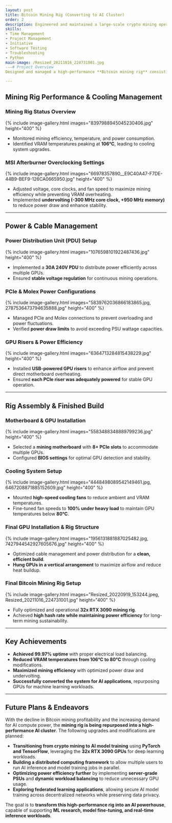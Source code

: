 ```yaml
---
layout: post
title: Bitcoin Mining Rig (Converting to AI Cluster)
order: 2
description: Engineered and maintained a large-scale crypto mining operation utilizing 32 NVIDIA RTX 3090 GPUs, gaining expertise in troubleshooting hardware issues, optimizing mining efficiency, and managing electrical load balancing for high-performance systems.
skills: 
- Time Management
- Project Management
- Initiative
- Software Testing
- Troubleshooting
- Python
main-image: /Resized_20211016_224731001.jpg
---# Project Overview  
Designed and managed a high-performance **Bitcoin mining rig** consisting of **32 NVIDIA RTX 3090 GPUs**, optimizing for **maximum efficiency and profitability**. Developed expertise in **troubleshooting hardware failures, optimizing power consumption, and managing large-scale computational loads**.  

---
```


## Mining Rig Performance & Cooling Management  

### Mining Rig Status Overview  
{% include image-gallery.html images="8397988945045230406.jpg" height="400" %}  
- Monitored mining efficiency, temperature, and power consumption.  
- Identified VRAM temperatures peaking at **106°C**, leading to cooling system upgrades.  

### MSI Afterburner Overclocking Settings  
{% include image-gallery.html images="66978357890__E9C40A47-F7DE-44B9-BEF9-126CA0665950.jpg" height="400" %}  
- Adjusted voltage, core clocks, and fan speed to maximize mining efficiency while preventing VRAM overheating.  
- Implemented **undervolting (-300 MHz core clock, +950 MHz memory)** to reduce power draw and enhance stability.  

---

## Power & Cable Management  

### Power Distribution Unit (PDU) Setup  
{% include image-gallery.html images="1076598101922487436.jpg" height="400" %}  
- Implemented a **30A 240V PDU** to distribute power efficiently across multiple GPUs.  
- Ensured **stable voltage regulation** for continuous mining operations.  

### PCIe & Molex Power Configurations  
{% include image-gallery.html images="5839762036866183865.jpg, 2787536473794635888.jpg" height="400" %}  
- Managed PCIe and Molex connections to prevent overloading and power fluctuations.  
- Verified **power draw limits** to avoid exceeding PSU wattage capacities.  

### GPU Risers & Power Efficiency  
{% include image-gallery.html images="6364713284815438229.jpg" height="400" %}  
- Installed **USB-powered GPU risers** to enhance airflow and prevent direct motherboard overheating.  
- Ensured **each PCIe riser was adequately powered** for stable GPU operation.  

---

## Rig Assembly & Finished Build  

### Motherboard & GPU Installation  
{% include image-gallery.html images="5583488348889799236.jpg" height="400" %}  
- Selected a **mining motherboard** with **8+ PCIe slots** to accommodate multiple GPUs.  
- Configured **BIOS settings** for optimal GPU detection and stability.  

### Cooling System Setup  
{% include image-gallery.html images="4448498089542149461.jpg, 6467208871885152609.jpg" height="400" %}  
- Mounted **high-speed cooling fans** to reduce ambient and VRAM temperatures.  
- Fine-tuned fan speeds to **100% under heavy load** to maintain GPU temperatures below **80°C**.  

### Final GPU Installation & Rig Structure  
{% include image-gallery.html images="1956131881887025482.jpg, 7427944542927605676.jpg" height="400" %}  
- Optimized cable management and power distribution for a **clean, efficient build**.  
- **Hung GPUs in a vertical arrangement** to maximize airflow and reduce heat buildup.  

### Final Bitcoin Mining Rig Setup  
{% include image-gallery.html images="Resized_20220919_153244.jpeg, Resized_20211016_224731001.jpg" height="400" %}  
- Fully optimized and operational **32x RTX 3090 mining rig**.  
- Achieved **high hash rate while maintaining power efficiency** for long-term mining sustainability.  

---

## Key Achievements  
- **Achieved 99.97% uptime** with proper electrical load balancing.  
- **Reduced VRAM temperatures from 106°C to 80°C** through cooling modifications.  
- **Maximized mining efficiency** with optimized power draw and undervolting.  
- **Successfully converted the system for AI applications**, repurposing GPUs for machine learning workloads.  

---
## Future Plans & Endeavors  

With the decline in Bitcoin mining profitability and the increasing demand for AI compute power, the **mining rig is being repurposed into a high-performance AI cluster**. The following upgrades and modifications are planned:  

- **Transitioning from crypto mining to AI model training** using **PyTorch and TensorFlow**, leveraging the **32x RTX 3090 GPUs** for deep learning workloads.  
- **Building a distributed computing framework** to allow multiple users to run AI inference and model training jobs in parallel.  
- **Optimizing power efficiency further** by implementing **server-grade PSUs** and **dynamic workload balancing** to reduce unnecessary GPU usage.  
- **Exploring federated learning applications**, allowing secure AI model training across decentralized networks while preserving data privacy.  

The goal is to **transform this high-performance rig into an AI powerhouse**, capable of supporting **ML research, model fine-tuning, and real-time inference workloads**.  
